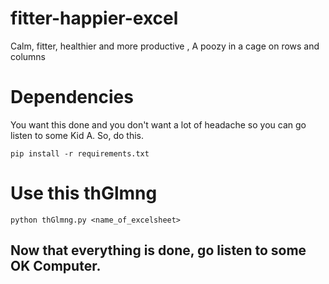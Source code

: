 # fitter-happier-excel
Calm, fitter, healthier and more productive , A poozy in a cage on rows and columns

# Dependencies

You want this done and you don't want a lot of headache so you can go listen to some Kid A.
So, do this.

```
pip install -r requirements.txt
```


# Use this thGlmng
```
python thGlmng.py <name_of_excelsheet>
```

## Now that everything is done, go listen to some OK Computer. 
